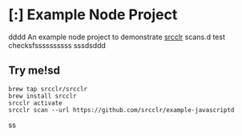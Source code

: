 # [:] Example Node Project
dddd
An example node project to demonstrate [srcclr](https://www.srsscclr.com) scans.d test checksfssssssssss
sssdsddd
## Try me!sd

```
brew tap srcclr/srcclr
brew install srcclr
srcclr activate
srcclr scan --url https://github.com/srcclr/example-javascriptd
```
ss
